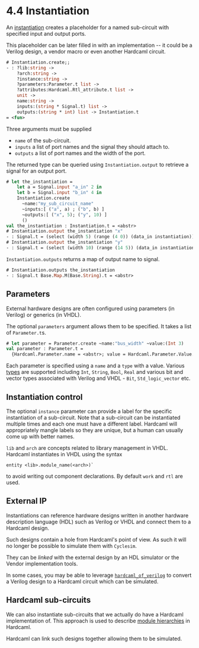 # 4.4 Instantiation

<!--
```ocaml
# Hardcaml.Caller_id.set_mode Disabled
- : unit = ()
```
-->

An
[instantiation](https://ocaml.org/p/hardcaml/latest/doc/Hardcaml/Instantiation/index.html)
creates a placeholder for a named sub-circuit with specified input and output ports.

This placeholder can be later filled in with an implementation -- it could be a Verilog
design, a vendor macro or even another Hardcaml circuit.

<!--
```ocaml
# open Base
# open Hardcaml
```
-->

```ocaml
# Instantiation.create;;
- : ?lib:string ->
    ?arch:string ->
    ?instance:string ->
    ?parameters:Parameter.t list ->
    ?attributes:Hardcaml.Rtl_attribute.t list ->
    unit ->
    name:string ->
    inputs:(string * Signal.t) list ->
    outputs:(string * int) list -> Instantiation.t
= <fun>
```

Three arguments must be supplied

- `name` of the sub-circuit.
- `inputs` a list of port names and the signal they should attach to.
- `outputs` a list of port names and the width of the port.

The returned type can be queried using `Instantiation.output` to retrieve a signal for an
output port.

```ocaml
# let the_instantiation =
    let a = Signal.input "a_in" 2 in
    let b = Signal.input "b_in" 4 in
    Instantiation.create
      ~name:"my_sub_circuit_name"
      ~inputs:[ ("a", a) ; ("b", b) ]
      ~outputs:[ ("x", 5); ("y", 10) ]
      ()
val the_instantiation : Instantiation.t = <abstr>
# Instantiation.output the_instantiation "x"
- : Signal.t = (select (width 5) (range (4 0)) (data_in instantiation))
# Instantiation.output the_instantiation "y"
- : Signal.t = (select (width 10) (range (14 5)) (data_in instantiation))
```

`Instantiation.outputs` returns a map of output name to signal.

```ocaml
# Instantiation.outputs the_instantiation
- : Signal.t Base.Map.M(Base.String).t = <abstr>
```

## Parameters

External hardware designs are often configured using parameters (in Verilog) or generics
(in VHDL).

The optional `parameters` argument allows them to be specified. It takes a list of
`Parameter.t`s.

```ocaml
# let parameter = Parameter.create ~name:"bus_width" ~value:(Int 3)
val parameter : Parameter.t =
  {Hardcaml.Parameter.name = <abstr>; value = Hardcaml.Parameter.Value.Int 3}
```

Each parameter is specified using a `name` and a `type` with a value. Various
[types](https://ocaml.org/p/hardcaml/latest/doc/Hardcaml/Parameter/Value/index.html) are
supported including `Int`, `String`, `Bool`, `Real` and various bit and vector types
associated with Verilog and VHDL - `Bit`, `Std_logic_vector` etc.

## Instantiation control

The optional `instance` parameter can provide a label for the specific instantiation of a
sub-circuit. Note that a sub-circuit can be instantiated multiple times and each one must
have a different label. Hardcaml will appropriately mangle labels so they are unique, but
a human can usually come up with better names.

`lib` and `arch` are concepts related to library management in VHDL. Hardcaml instantiates
in VHDL using the syntax

```
entity <lib>.module_name(<arch>)`
```

to avoid writing out component declarations. By default `work` and `rtl` are used.

## External IP

Instantiations can reference hardware designs written in another hardware description
language (HDL) such as Verilog or VHDL and connect them to a Hardcaml design.

Such designs contain a hole from Hardcaml's point of view. As such it will no longer be
possible to simulate them with `Cyclesim`.

They can be *linked* with the external design by an HDL simulator or the Vendor
implementation tools.

In some cases, you may be able to leverage
[`hardcaml_of_verilog`](http://github.com/janestreet/hardcaml_of_verilog) to convert a
Verilog design to a Hardcaml circuit which can be simulated.

## Hardcaml sub-circuits

We can also instantiate sub-circuits that we actually do have a Hardcaml implementation
of. This approach is used to describe [module hierarchies](module_hierarchy.md) in
Hardcaml.

Hardcaml can link such designs together allowing them to be simulated.
